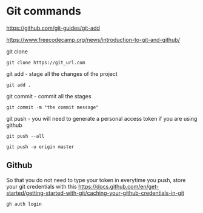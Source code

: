 # Git commands

https://github.com/git-guides/git-add

https://www.freecodecamp.org/news/introduction-to-git-and-github/


git clone 
```
git clone https://git_url.com
```

git add - stage all the changes of the project
```
git add .
```

git commit - commit all the stages 
```
git commit -m "the commit message"
```

git push - you will need to generate a personal access token if you are using github
```
git push --all

git push -u origin master
```

## Github
So that you do not need to type your token in everytime you push, store your git credentials with this https://docs.github.com/en/get-started/getting-started-with-git/caching-your-github-credentials-in-git
```
gh auth login
```